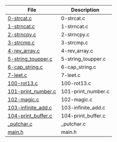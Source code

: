 | File      | Description |
| ----------- | ----------- |
| [0-strcat.c](https://github.com/dz1dzor/remote_store/blob/master/0x06-pointers_arrays_strings/0-strcat.c) | 0-strcat.c |
| [1-strncat.c](https://github.com/dz1dzor/remote_store/blob/master/0x06-pointers_arrays_strings/1-strncat.c) | 1-strncat.c |
| [2-strncpy.c](https://github.com/dz1dzor/remote_store/blob/master/0x06-pointers_arrays_strings/2-strncpy.c) | 2-strncpy.c |
| [3-strcmp.c](https://github.com/dz1dzor/remote_store/blob/master/0x06-pointers_arrays_strings/3-strcmp.c) | 3-strcmp.c |
| [4-rev_array.c](https://github.com/dz1dzor/remote_store/blob/master/0x06-pointers_arrays_strings/4-rev_array.c) | 4-rev_array.c |
| [5-string_toupper.c](https://github.com/dz1dzor/remote_store/blob/master/0x06-pointers_arrays_strings/5-string_toupper.c) | 5-string_toupper.c |
| [6-cap_string.c](https://github.com/dz1dzor/remote_store/blob/master/0x06-pointers_arrays_strings/6-cap_string.c) | 6-cap_string.c |
| [7-leet.c](https://github.com/dz1dzor/remote_store/blob/master/0x06-pointers_arrays_strings/7-leet.c) | 7-leet.c |
| [100-rot13.c](https://github.com/dz1dzor/remote_store/blob/master/0x06-pointers_arrays_strings/100-rot13.c) | 100-rot13.c |
| [101-print_number.c](https://github.com/dz1dzor/remote_store/blob/master/0x06-pointers_arrays_strings/101-print_number.c) | 101-print_number.c |
| [102-magic.c](https://github.com/dz1dzor/remote_store/blob/master/0x06-pointers_arrays_strings/102-magic.c) | 102-magic.c |
| [103-infinite_add.c](https://github.com/dz1dzor/remote_store/blob/master/0x06-pointers_arrays_strings/103-infinite_add.c) | 103-infinite_add.c |
| [104-print_buffer.c](https://github.com/dz1dzor/remote_store/blob/master/0x06-pointers_arrays_strings/104-print_buffer.c) | 104-print_buffer.c |
| [_putchar.c](https://github.com/dz1dzor/remote_store/blob/master/0x06-pointers_arrays_strings/_putchar.c) | _putchar.c |
| [main.h](https://github.com/dz1dzor/remote_store/blob/master/0x06-pointers_arrays_strings/main.h) | main.h |

